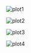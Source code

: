 ![plot1](https://github.com/user-attachments/assets/330c0858-b20b-4c68-afa6-62f5879f38b2)

![plot2](https://github.com/user-attachments/assets/eb3b1cdf-f91c-4e76-ba77-6bd6a4236862)

![plot3](https://github.com/user-attachments/assets/ac68854b-c77d-42b9-b550-f501b96e2366)

![plot4](https://github.com/user-attachments/assets/70b7a0c1-3252-48d0-b401-ce95d6e24cf6)




